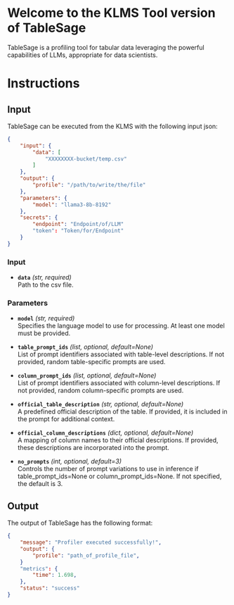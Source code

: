 # Welcome to the KLMS Tool version of TableSage

TableSage is a profiling tool for tabular data leveraging the powerful capabilities of LLMs, appropriate for data scientists. 

# Instructions

## Input
TableSage can be executed from the KLMS with the following input json:

```json
{
	"input": {
		"data": [
		    "XXXXXXXX-bucket/temp.csv"
		]
	},
	"output": {
		"profile": "/path/to/write/the/file"
    },
	"parameters": {
        "model": "llama3-8b-8192"
    },
    "secrets": {
        "endpoint": "Endpoint/of/LLM"
		"token": "Token/for/Endpoint"
	}
}
```

### Input

- **`data`** *(str, required)*  
  Path to the csv file.  

### Parameters  

- **`model`** *(str, required)*  
  Specifies the language model to use for processing. At least one model must be provided.  

- **`table_prompt_ids`** *(list, optional, default=None)*  
  List of prompt identifiers associated with table-level descriptions. If not provided, random table-specific prompts are used.  

- **`column_prompt_ids`** *(list, optional, default=None)*  
  List of prompt identifiers associated with column-level descriptions. If not provided, random column-specific prompts are used.  

- **`official_table_description`** *(str, optional, default=None)*  
  A predefined official description of the table. If provided, it is included in the prompt for additional context.  

- **`official_column_descriptions`** *(dict, optional, default=None)*  
  A mapping of column names to their official descriptions. If provided, these descriptions are incorporated into the prompt.  

- **`no_prompts`** *(int, optional, default=3)*  
  Controls the number of prompt variations to use in inference if table_prompt_ids=None or column_prompt_ids=None. If not specified, the default is 3.  
 
## Output

The output of TableSage has the following format:

```json
{
    "message": "Profiler executed successfully!",
	"output": {
		"profile": "path_of_profile_file",
    }
	"metrics": {	
        "time": 1.698,
    },
	"status": "success"
}
```
